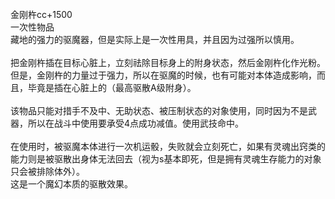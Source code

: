<title>金刚杵</title>
<meta name="GENERATOR" content="WinCHM">
<meta http-equiv="Content-Type" content="text/html; charset=gb2312">
<br> 金刚杵cc+1500
<br>一次性物品
<br>藏地的强力的驱魔器，但是实际上是一次性用具，并且因为过强所以慎用。
<br>
<br>把金刚杵插在目标心脏上，立刻祛除目标身上的附身状态，然后金刚杵化作光粉。但是，金刚杵的力量过于强力，所以在驱魔的时候，也有可能对本体造成影响，而且，毕竟是插在心脏上的（最高驱散A级附身）。
<br>
<br>该物品只能对措手不及中、无助状态、被压制状态的对象使用，同时因为不是武器，所以在战斗中使用要承受4点成功减值。使用武技命中。
<br>
<br>在使用时，被驱魔本体进行一次机运骰，失败就会立刻死亡，如果有灵魂出窍类的能力则是被驱散出身体无法回去（视为s基本即死，但是拥有灵魂生存能力的对象只会被排除体外）。
<br>这是一个魔幻本质的驱散效果。
<br>